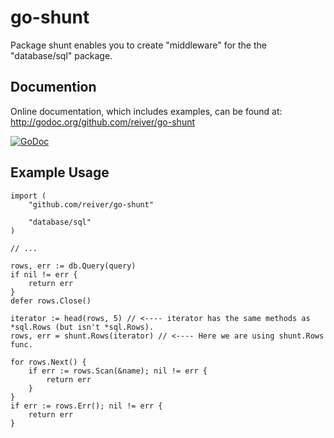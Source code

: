 # go-shunt

Package shunt enables you to create "middleware" for the the "database/sql" package.


## Documention

Online documentation, which includes examples, can be found at: http://godoc.org/github.com/reiver/go-shunt

[![GoDoc](https://godoc.org/github.com/reiver/go-shunt?status.svg)](https://godoc.org/github.com/reiver/go-shunt)


## Example Usage
```
import (
	"github.com/reiver/go-shunt"

	"database/sql"
)

// ...

rows, err := db.Query(query)
if nil != err {
	return err
}
defer rows.Close()

iterator := head(rows, 5) // <---- iterator has the same methods as *sql.Rows (but isn't *sql.Rows).
rows, err = shunt.Rows(iterator) // <---- Here we are using shunt.Rows func.

for rows.Next() {
	if err := rows.Scan(&name); nil != err {
		return err
	}
}
if err := rows.Err(); nil != err {
	return err
}

```
